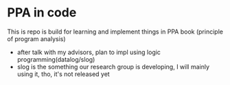 # PPA in code

This is repo is build for learning and implement things in PPA book (principle of program analysis)

- after talk with my advisors, plan to impl using logic programming(datalog/slog)
- slog is the something our research group is  developing, I will mainly using it, tho, it's not released yet
